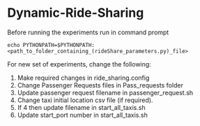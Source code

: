 # Dynamic-Ride-Sharing
Before running the experiments run in command prompt
```
echo PYTHONPATH=$PYTHONPATH:<path_to_folder_containing_(rideShare_parameters.py)_file>
```

For new set of experiments, change the following:

1. Make required changes in ride_sharing.config
2. Change Passenger Requests files in Pass_requests folder
3. Update passenger request filename in passenger_request.sh
4. Change taxi initial location csv file (if required).
5. If 4 then update filename in start_all_taxis.sh
6. Update start_port number in start_all_taxis.sh